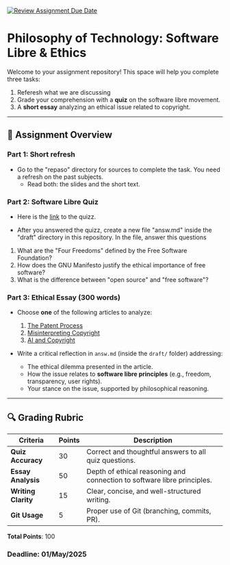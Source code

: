 [![Review Assignment Due Date](https://classroom.github.com/assets/deadline-readme-button-22041afd0340ce965d47ae6ef1cefeee28c7c493a6346c4f15d667ab976d596c.svg)](https://classroom.github.com/a/I5RhhTZV)
# Philosophy of Technology: Software Libre & Ethics

Welcome to your assignment repository! This space will help you complete three tasks:
1. Referesh what we are discussing
2. Grade your comprehension with a **quiz** on the software libre movement.  
3. A **short essay** analyzing an ethical issue related to copyright.  

---

## 📝 Assignment Overview

### Part 1: Short refresh 

- Go to the "repaso" directory for sources to complete the task. You need a refresh on the past subjects.
    - Read both: the slides and the short text.

### Part 2: Software Libre Quiz  

- Here is the [link](https://docs.google.com/forms/d/e/1FAIpQLSfXSdI7uLdjJm2Avuz7G23YCLNR-bJ2qH2NNrPr7lnHwok7Ag/viewform?usp=dialog) to the quizz.

- After you answered the quizz, create a new file "answ.md" inside the "draft" directory in this repository. In the file, answer this questions
  
1. What are the "Four Freedoms" defined by the Free Software Foundation?  
  2. How does the GNU Manifesto justify the ethical importance of free software?  
  3. What is the difference between "open source" and "free software"?  

### Part 3: Ethical Essay (300 words)  
- Choose **one** of the following articles to analyze:  
  1. [The Patent Process](https://www.wired.com/story/patent-process/)  
  2. [Misinterpreting Copyright](https://www.gnu.org/philosophy/misinterpreting-copyright.en.html)  
  3. [AI and Copyright](https://annas-archive.org/blog/ai-copyright.html)  

- Write a critical reflection in `answ.md` (inside the `draft/` folder) addressing:  
  - The ethical dilemma presented in the article.  
  - How the issue relates to **software libre principles** (e.g., freedom, transparency, user rights).  
  - Your stance on the issue, supported by philosophical reasoning.  

---



## 🔍 Grading Rubric

| **Criteria**          | **Points** | **Description**                                      |
|-----------------------|------------|------------------------------------------------------|
| **Quiz Accuracy**     | 30         | Correct and thoughtful answers to all quiz questions.|
| **Essay Analysis**    | 50         | Depth of ethical reasoning and connection to software libre principles. |
| **Writing Clarity**   | 15         | Clear, concise, and well-structured writing.         |
| **Git Usage**         | 5          | Proper use of Git (branching, commits, PR).          |

**Total Points**: 100  


### Deadline: 01/May/2025


